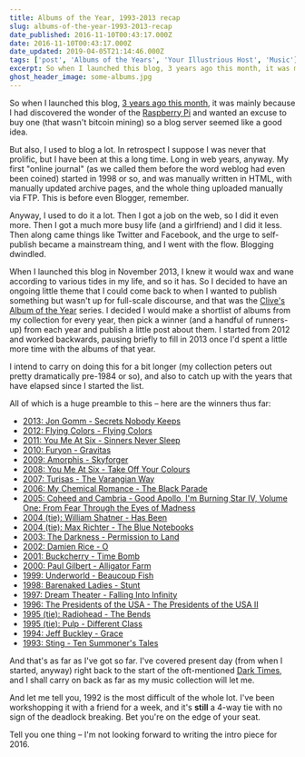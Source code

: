 ```yaml
---
title: Albums of the Year, 1993-2013 recap
slug: albums-of-the-year-1993-2013-recap
date_published: 2016-11-10T00:43:17.000Z
date: 2016-11-10T00:43:17.000Z
date_updated: 2019-04-05T21:14:46.000Z
tags: ['post', 'Albums of the Years', 'Your Illustrious Host', 'Music']
excerpt: So when I launched this blog, 3 years ago this month, it was mainly because I had discovered the wonder of the Raspberry Pi and wanted an excuse to buy one (that wasn't bitcoin mining) so a blog server seemed like a good idea.
ghost_header_image: some-albums.jpg
---
```


So when I launched this blog, [3 years ago this month](/remember-remember), it was mainly because I had discovered the wonder of the [Raspberry Pi](https://www.raspberrypi.org/) and wanted an excuse to buy one (that wasn't bitcoin mining) so a blog server seemed like a good idea.

But also, I used to blog a lot. In retrospect I suppose I was never that prolific, but I have been at this a long time. Long in web years, anyway. My first "online journal" (as we called them before the word weblog had even been coined) started in 1998 or so, and was manually written in HTML, with manually updated archive pages, and the whole thing uploaded manually via FTP. This is before even Blogger, remember.

Anyway, I used to do it a lot. Then I got a job on the web, so I did it even more. Then I got a much more busy life (and a girlfriend) and I did it less. Then along came things like Twitter and Facebook, and the urge to self-publish became a mainstream thing, and I went with the flow. Blogging dwindled.

When I launched this blog in November 2013, I knew it would wax and wane according to various tides in my life, and so it has. So I decided to have an ongoing little theme that I could come back to when I wanted to publish something but wasn't up for full-scale discourse, and that was the [Clive's Album of the Year](/tag/albums-of-the-years/) series. I decided I would make a shortlist of albums from my collection for every year, then pick a winner (and a handful of runners-up) from each year and publish a little post about them. I started from 2012 and worked backwards, pausing briefly to fill in 2013 once I'd spent a little more time with the albums of that year.

I intend to carry on doing this for a bit longer (my collection peters out pretty dramatically pre-1984 or so), and also to catch up with the years that have elapsed since I started the list.

All of which is a huge preamble to this – here are the winners thus far:

- [2013: Jon Gomm - Secrets Nobody Keeps](/clives-album-of-the-year-2013)
- [2012: Flying Colors - Flying Colors](/clives-album-of-the-year-2012)
- [2011: You Me At Six - Sinners Never Sleep](/clives-album-of-the-year-2011)
- [2010: Furyon - Gravitas](/clives-album-of-the-year-2010)
- [2009: Amorphis - Skyforger](/clives-album-of-the-year-2009)
- [2008: You Me At Six - Take Off Your Colours](/clives-album-of-the-year-2008)
- [2007: Turisas - The Varangian Way](/clives-album-of-the-year-2007)
- [2006: My Chemical Romance - The Black Parade](/clives-album-of-the-year-2006)
- [2005: Coheed and Cambria - Good Apollo, I'm Burning Star IV, Volume One: From Fear Through the Eyes of Madness](/clives-album-of-the-year-2005)
- [2004 (tie): William Shatner - Has Been](/clives-album-of-the-year-2004)
- [2004 (tie): Max Richter - The Blue Notebooks](/clives-album-of-the-year-2004)
- [2003: The Darkness - Permission to Land](/clives-album-of-the-year-2003)
- [2002: Damien Rice - O](/clives-album-of-the-year-2002)
- [2001: Buckcherry - Time Bomb](/clives-album-of-the-year-2001)
- [2000: Paul Gilbert - Alligator Farm](/clives-album-of-the-year-2000)
- [1999: Underworld - Beaucoup Fish](/clives-album-of-the-year-1999)
- [1998: Barenaked Ladies - Stunt](/clives-album-of-the-year-1998)
- [1997: Dream Theater - Falling Into Infinity](/clives-album-of-the-year-1997)
- [1996: The Presidents of the USA - The Presidents of the USA II](/clives-album-of-the-year-1996)
- [1995 (tie): Radiohead - The Bends](/clives-album-of-the-year-1995)
- [1995 (tie): Pulp - Different Class](/clives-album-of-the-year-1995)
- [1994: Jeff Buckley - Grace](/clives-album-of-the-year-1994)
- [1993: Sting - Ten Summoner's Tales](/clives-album-of-the-year-1993)

And that's as far as I've got so far. I've covered present day (from when I started, anyway) right back to the start of the oft-mentioned [Dark Times](/the-dark-times), and I shall carry on back as far as my music collection will let me.

And let me tell you, 1992 is the most difficult of the whole lot. I've been workshopping it with a friend for a week, and it's **still** a 4-way tie with no sign of the deadlock breaking. Bet you're on the edge of your seat.

Tell you one thing – I'm not looking forward to writing the intro piece for 2016.
